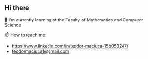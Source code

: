 ## Hi there 



 🌱 I’m currently learning at the Faculty of Mathematics and Computer Science

  
📫 How to reach me:
  - https://www.linkedin.com/in/teodor-maciuca-15b053247/
  - teodormaciuca1@gmail.com

